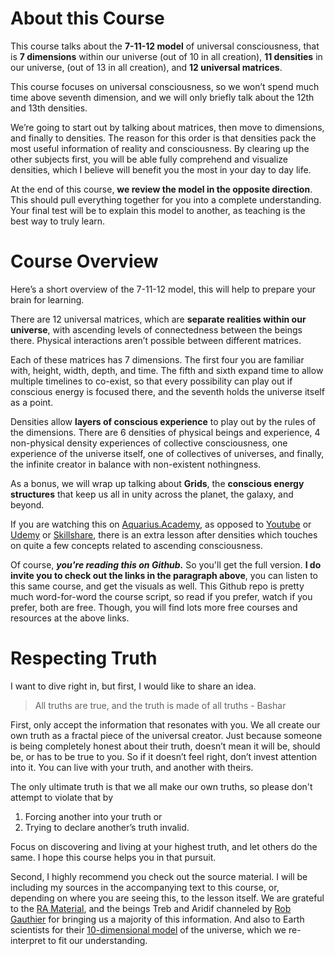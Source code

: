 
# About this Course
This course talks about the **7-11-12 model** of universal consciousness, that is **7 dimensions** within our universe (out of 10 in all creation), **11 densities** in our universe, (out of 13 in all creation), and **12 universal matrices**.

This course focuses on universal consciousness, so we won’t spend much time above seventh dimension, and we will only briefly talk about the 12th and 13th densities.

We’re going to start out by talking about matrices, then move to dimensions, and finally to densities. The reason for this order is that densities pack the most useful information of reality and consciousness. By clearing up the other subjects first, you will be able fully comprehend and visualize densities, which I believe will benefit you the most in your day to day life.

At the end of this course, **we review the model in the opposite direction**. This should pull everything together for you into a complete understanding. Your final test will be to explain this model to another, as teaching is the best way to truly learn.

# Course Overview
Here’s a short overview of the 7-11-12 model, this will help to prepare your brain for learning.

There are 12 universal matrices, which are **separate realities within our universe**, with ascending levels of connectedness between the beings there. Physical interactions aren’t possible between different matrices.

Each of these matrices has 7 dimensions. The first four you are familiar with, height, width, depth, and time. The fifth and sixth expand time to allow multiple timelines to co-exist, so that every possibility can play out if conscious energy is focused there, and the seventh holds the universe itself as a point.

Densities allow **layers of conscious experience** to play out by the rules of the dimensions. There are 6 densities of physical beings and experience, 4 non-physical density experiences of collective consciousness, one experience of the universe itself, one of collectives of universes, and finally, the infinite creator in balance with non-existent nothingness. 

As a bonus, we will wrap up talking about **Grids**, the **conscious energy structures** that keep us all in unity across the planet, the galaxy, and beyond.

If you are watching this on [Aquarius.Academy](https://music.cxc.world), as opposed to [Youtube](https://www.youtube.com/channel/UCF51epB30pzzDuuC_VpgQ7Q) or [Udemy](https://www.udemy.com/user/aquarius-academy/) or [Skillshare](https://www.skillshare.com/user/aquariusacademy), there is an extra lesson after densities which touches on quite a few concepts related to ascending consciousness.

Of course, ***you're reading this on Github.*** So you'll get the full version. **I do invite you to check out the links in the paragraph above**, you can listen to this same course, and get the visuals as well. This Github repo is pretty much word-for-word the course script, so read if you prefer, watch if you prefer, both are free. Though, you will find lots more free courses and resources at the above links.  

# Respecting Truth
I want to dive right in, but first, I would like to share an idea.

> All truths are true, and the truth is made of all truths - Bashar

First, only accept the information that resonates with you. We all create our own truth as a fractal piece of the universal creator. Just because someone is being completely honest about their truth, doesn’t mean it will be, should be, or has to be true to you. So if it doesn’t feel right, don’t invest attention into it. You can live with your truth, and another with theirs.

The only ultimate truth is that we all make our own truths, so please don't attempt to violate that by 
1. Forcing another into your truth or 
2. Trying to declare another’s truth invalid.

Focus on discovering and living at your highest truth, and let others do the same. I hope this course helps you in that pursuit.

Second, I highly recommend you check out the source material. I will be including my sources in the accompanying text to this course, or, depending on where you are seeing this, to the lesson itself. We are grateful to the [RA Material](https://lawofone.info), and the beings Treb and Aridif channeled by [Rob Gauthier](https://www.youtube.com/channel/UC8JooeMCjTYIKhO7UXLbMtg) for bringing us a majority of this information. And also to Earth scientists for their [10-dimensional model](https://www.youtube.com/watch?v=zqeqW3g8N2Q) of the universe, which we re-interpret to fit our understanding.

<!--stackedit_data:
eyJoaXN0b3J5IjpbLTQzNDM2MTQ3Niw3ODE0OTg2MTcsLTEyOD
UxMjE5MCw0ODQyMzM4NDUsLTU0NDI3MjQ4OSwtMjAxNDA3NTYw
Ml19
-->